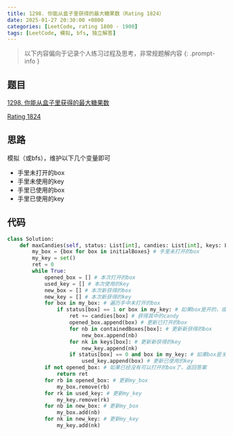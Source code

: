 ```yaml
---
title: 1298. 你能从盒子里获得的最大糖果数（Rating 1824）
date: 2025-01-27 20:30:00 +0800
categories: [LeetCode, rating 1800 - 1900]
tags: [LeetCode, 模拟, bfs, 独立解答]
---
```


> 以下内容偏向于记录个人练习过程及思考，非常规题解内容
{: .prompt-info }

## 题目

[1298. 你能从盒子里获得的最大糖果数](https://leetcode.cn/problems/maximum-candies-you-can-get-from-boxes)

[Rating 1824](https://zerotrac.github.io/leetcode_problem_rating/#/)

## 思路

模拟（或bfs），维护以下几个变量即可

- 手里未打开的box
- 手里未使用的key
- 手里已使用的box
- 手里已使用的key

## 代码

```python
class Solution:
    def maxCandies(self, status: List[int], candies: List[int], keys: List[List[int]], containedBoxes: List[List[int]], initialBoxes: List[int]) -> int:
        my_box = {box for box in initialBoxes} # 手里未打开的box
        my_key = set()
        ret = 0
        while True:
            opened_box = [] # 本次打开的box
            used_key = [] # 本次使用的key
            new_box = [] # 本次新获得的box
            new_key = [] # 本次新获得的key
            for box in my_box: # 遍历手中未打开的box
                if status[box] == 1 or box in my_key: # 如果box是开的，或者手中有key
                    ret += candies[box] # 获得其中的candy
                    opened_box.append(box) # 更新已打开的box
                    for nb in containedBoxes[box]: # 更新新获得的box
                        new_box.append(nb)
                    for nk in keys[box]: # 更新新获得的key
                        new_key.append(nk)
                    if status[box] == 0 and box in my_key: # 如果box是关的，且手中有key
                        used_key.append(box) # 更新已使用的key
            if not opened_box: # 如果已经没有可以打开的box了，返回答案
                return ret
            for rb in opened_box: # 更新my_box
                my_box.remove(rb)
            for rk in used_key: # 更新my_key
                my_key.remove(rk)
            for nb in new_box: # 更新my_box
                my_box.add(nb)
            for nk in new_key: # 更新my_key
                my_key.add(nk)
```
